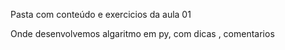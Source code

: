 Pasta com conteúdo e exercicios da aula 01

Onde desenvolvemos algaritmo em py, com dicas , comentarios